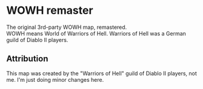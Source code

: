 # WOWH remaster

The original 3rd-party WOWH map, remastered.\
WOWH means World of Warriors of Hell. Warriors of Hell was a German guild of Diablo II players.

## Attribution

This map was created by the "Warriors of Hell" guild of Diablo II players, not me. I'm just doing minor changes here.
